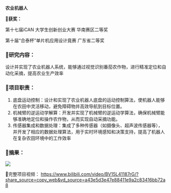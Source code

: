 **<font style="color:rgb(38, 38, 38);">农业机器人</font>**

🏅**获奖：**

第十七届iCAN 大学生创新创业大赛 华南赛区二等奖

第十届“合泰杯”单片机应用设计竟赛 广东省二等奖

### 🚩研究内容：
设计并实现了农业机器人系统，能够通过视觉识别番茄农作物，进行精准定位和自动化采摘，提高农业生产效率

### 🌟项目职责：
1. 底盘运动控制：设计和实现了农业机器人底盘的运动控制算法，使机器人能够在农田中灵活移动，避免障碍物并高效导航到目标位置。
2. 机械臂的逆运动学解算：开发并实现了机械臂的逆运动学算法，确保机械臂能够准确地定位和操作农作物，从而实现自动采摘功能。
3. 传感器集成和数据处理：集成了多种传感器（如摄像头、超声波传感器等），并开发了相应的数据处理算法，用于实时环境感知和决策支持，提高了机器人在复杂农田环境中的工作效率

### 💫摘果：
![](https://github.com/nanjin1/Robot-for-harvesting-tomatoes/blob/main/GIF/11.gif)



🔗完整项目视频：
https://www.bilibili.com/video/BV15L41187rG/?share_source=copy_web&vd_source=a43e5d3e47e88411e9a2c83416bb72a8



